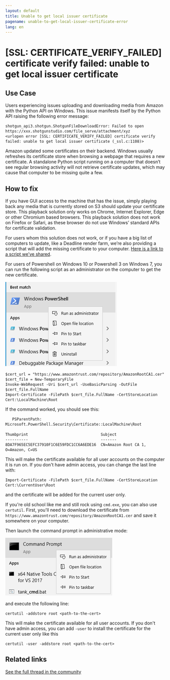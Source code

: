 ```yaml
---
layout: default
title: Unable to get local issuer certificate
pagename: unable-to-get-local-issuer-certificate-error
lang: en
---
```


# [SSL: CERTIFICATE_VERIFY_FAILED] certificate verify failed: unable to get local issuer certificate

## Use Case

Users experiencing issues uploading and downloading media from Amazon with the Python API on Windows. This issue manifests itself by the Python API raising the following error message:

```
shotgun_api3.shotgun.ShotgunFileDownloadError: Failed to open https://xxx.shotgunstudio.com/file_serve/attachment/xyz
<urlopen error [SSL: CERTIFICATE_VERIFY_FAILED] certificate verify failed: unable to get local issuer certificate (_ssl.c:1108)>
```
Amazon updated some certificates on their backend. Windows usually refreshes its certificate store when browsing a webpage that requires a new certificate. A standalone Python script running on a computer that doesn’t see regular browsing activity will not retrieve certificate updates, which may cause that computer to be missing quite a few.

## How to fix

If you have GUI access to the machine that has the issue, simply playing back any media that is currently stored on S3 should update your certificate store. This playback solution only works on Chrome, Internet Explorer, Edge or other Chromium based browsers. This playback solution does not work on Firefox or Safari, as these browser do not use Windows’ standard APIs for certificate validation.

For users whom this solution does not work, or if you have a big list of computers to update, like a Deadline render farm, we’re also providing a script that will add the missing certificate to your computer. [Here is a link to a script we’ve shared](https://developer.shotgridsoftware.com/c593f0aa/).

For users of Powershell on Windows 10 or Powershell 3 on Windows 7, you can run the following script as an administrator on the computer to get the new certificate.

![Powershell](images/troubleshoot_powershell.png)

```
$cert_url = "https://www.amazontrust.com/repository/AmazonRootCA1.cer"
$cert_file = New-TemporaryFile
Invoke-WebRequest -Uri $cert_url -UseBasicParsing -OutFile $cert_file.FullName
Import-Certificate -FilePath $cert_file.FullName -CertStoreLocation Cert:\LocalMachine\Root
```

If the command worked, you should see this:

```
   PSParentPath: Microsoft.PowerShell.Security\Certificate::LocalMachine\Root

Thumbprint                                Subject
----------                                -------
8DA7F965EC5EFC37910F1C6E59FDC1CC6A6EDE16  CN=Amazon Root CA 1, O=Amazon, C=US
```

This will make the certificate available for all user accounts on the computer it is run on. If you don't have admin access, you can change the last line with:

```
Import-Certificate -FilePath $cert_file.FullName -CertStoreLocation Cert:\CurrentUser\Root
```

and the certificate will be added for the current user only.

If you're old school like me and still rock using `cmd.exe`, you can also use `certutil`. First, you'll need to download the certificate from `https://www.amazontrust.com/repository/AmazonRootCA1.cer` and save it somewhere on your computer.

Then launch the command prompt in administrative mode:

![Administrative Mode](images/troubleshoot_admin_mode.png)

 and execute the following line:

```
certutil -addstore root <path-to-the-cert>
```

This will make the certificate available for all user accounts. If you don't have admin access, you can add `-user` to install the certificate for the current user only like this

```
certutil -user -addstore root <path-to-the-cert>
```

## Related links

[See the full thread in the community](https://community.shotgridsoftware.com/t/certificate-verify-failed-error-on-windows/8860)